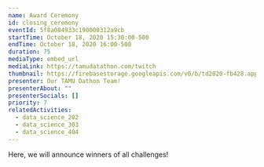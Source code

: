 ```yaml
---
name: Award Ceremony
id: closing_ceremony
eventId: 5f8a084933c190000312a9cb
startTime: October 18, 2020 15:30:00-500
endTime: October 18, 2020 16:00-500
duration: 75
mediaType: embed_url
mediaLink: https://tamudatathon.com/twitch
thumbnail: https://firebasestorage.googleapis.com/v0/b/td2020-fb428.appspot.com/o/EXMinrxWAAcdJ0M.jpg?alt=media&token=619451d2-80db-4fdb-8016-a5ded44d42be
presenter: Our TAMU Dathon Team!
presenterAbout: ""
presenterSocials: []
priority: 7
relatedActivities:
  - data_science_202
  - data_science_303
  - data_science_404
---
```


Here, we will announce winners of all challenges!

